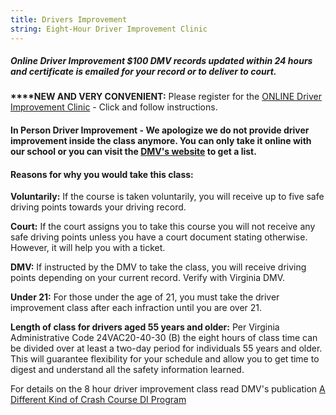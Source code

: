 ```yaml
---
title: Drivers Improvement
string: Eight-Hour Driver Improvement Clinic
---
```

##### Online Driver Improvement $100 **DMV records updated within 24 hours and certificate is emailed for your record or to deliver to court.**

**\*\*\*\*NEW AND VERY CONVENIENT:** Please register for the [ONLINE Driver Improvement Clinic](https://checkout.square.site/merchant/85BWEQRS81PYA/checkout/TKBYHZJIH7WZFMRGWOZ3RNGP) -  Click and follow instructions.

#### In Person Driver Improvement - We apologize we do not provide driver improvement inside the class anymore. You can only take it online with our school or you can visit the [DMV's website](https://www.dmv.virginia.gov/#/) to get a list.

#### Reasons for why you would take this class:

**Voluntarily:** If the course is taken voluntarily, you will receive up to five safe driving points towards your driving record.

**Court:** If the court assigns you to take this course you will not receive any safe driving points unless you have a court document stating otherwise. However, it will help you with a ticket.

**DMV:** If instructed by the DMV to take the class, you will receive driving points depending on your current record. Verify with Virginia DMV.

**Under 21:** For those under the age of 21, you must take the driver improvement class after each infraction until you are over 21.

**Length of class for drivers aged 55 years and older:** Per Virginia Administrative Code 24VAC20-40-30 (B) the eight hours of class time can be divided over at least a two-day period for individuals 55 years and older. This will guarantee flexibility for your schedule and allow you to get time to digest and understand all the safety information learned.

For details on the 8 hour driver improvement class read DMV's publication [A Different Kind of Crash Course DI Program](http://www.dmv.state.va.us/webdoc/pdf/dmv114.pdf)